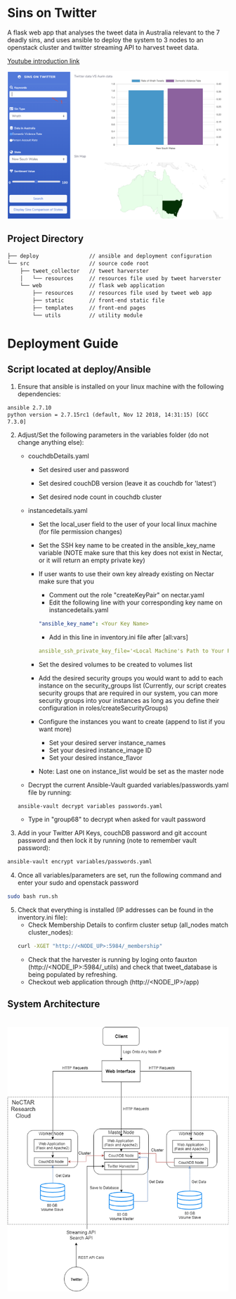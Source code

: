# Sins on Twitter

A flask web app that analyses the tweet data in Australia relevant to the 7 deadly sins, and uses 
ansible to deploy the system to 3 nodes to an openstack cluster and twitter streaming API to harvest
tweet data.

[Youtube introduction link](https://www.youtube.com/channel/UC5s46Qw660NS0FOShCxEniw)

![front-end](images/frontend.png)

## Project Directory
```bash
├── deploy                // ansible and deployment configuration
└── src                   // source code root
    ├── tweet_collector   // tweet harverster
    │   └── resources     // resources file used by tweet harverster
    └── web               // flask web application
        ├── resources     // resources file used by tweet web app
        ├── static        // front-end static file
        ├── templates     // front-end pages
        └── utils         // utility module
```

# Deployment Guide 
## Script located at deploy/Ansible

1. Ensure that ansible is installed on your linux machine with the following dependencies:
```
ansible 2.7.10
python version = 2.7.15rc1 (default, Nov 12 2018, 14:31:15) [GCC 7.3.0]
```

2. Adjust/Set the following parameters in the variables folder (do not change anything else):

	- couchdbDetails.yaml
	
		- Set desired user and password
		
		- Set desired couchDB version (leave it as couchdb for 'latest')
		
		- Set desired node count in couchdb cluster
		
	- instancedetails.yaml
	
		- Set the local_user field to the user of your local linux machine (for file permission changes)

		- Set the SSH key name to be created in the ansible_key_name variable
		(NOTE make sure that this key does not exist in Nectar, or it will return an empty private key)

		- If user wants to use their own key already existing on Nectar make sure that you
			* Comment out the role "createKeyPair" on nectar.yaml
			* Edit the following line with your corresponding key name on instancedetails.yaml 
			```yaml
			"ansible_key_name": <Your Key Name>
			``` 
			* Add in this line in inventory.ini file after [all:vars]
			```yaml
			ansible_ssh_private_key_file='<Local Machine's Path to Your Private Key>'
			``` 
		- Set the desired volumes to be created to volumes list

		- Add the desired security groups you would want to add to each instance on the security_groups list
		(Currently, our script creates security groups that are required in our system, you can more security groups into your instances as long as you define their configuration in roles/createSecurityGroups)

		- Configure the instances you want to create (append to list if you want more)
			* Set your desired server instance_names
			* Set your desired instance_image ID
			* Set your desired instance_flavor

		- Note: Last one on instance_list would be set as the master node 

	- Decrypt the current Ansible-Vault guarded variables/passwords.yaml file by running:

	```bash
	ansible-vault decrypt variables passwords.yaml
	```
	- Type in "group68" to decrypt when asked for vault password

3. Add in your Twitter API Keys, couchDB password and git account password and then lock it by running (note to remember vault password):

```bash
ansible-vault encrypt variables/passwords.yaml
``` 

4. Once all variables/parameters are set, run the following command and enter your sudo and openstack password
 ```bash
 sudo bash run.sh
 ``` 

5. Check that everything is installed (IP addresses can be found in the inventory.ini file):
	* Check Membership Details to confirm cluster setup (all_nodes match cluster_nodes):
	```bash
	curl -XGET "http://<NODE_UP>:5984/_membership"
	```
	* Check that the harvester is running by loging onto fauxton (http://<NODE_IP>:5984/_utils) and check that tweet_database is being populated by refreshing.
	* Checkout web application through (http://<NODE_IP>/app)

## System Architecture
# ![alt text](images/systemarchitecture.png)
